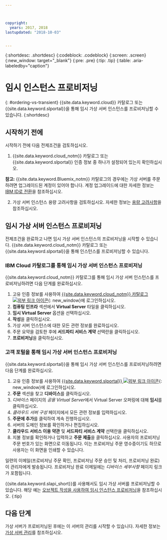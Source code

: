 ```yaml
---



copyright:
  years: 2017, 2018
lastupdated: "2018-10-03"


---
```


{:shortdesc: .shortdesc}
{:codeblock: .codeblock}
{:screen: .screen}
{:new_window: target="_blank"}
{:pre: .pre}
{:tip: .tip}
{:table: .aria-labeledby="caption"}

# 임시 인스턴스 프로비저닝
{: #ordering-vs-transient}
{{site.data.keyword.cloud}} 카탈로그 또는 {{site.data.keyword.slportal}}을 통해 임시 가상 서버 인스턴스를 프로비저닝할 수 있습니다.
{:shortdesc}

## 시작하기 전에
시작하기 전에 다음 전제조건을 검토하십시오.

  1. {{site.data.keyword.cloud_notm}} 카탈로그 또는 {{site.data.keyword.slportal}} 인증 정보 중 하나가 설정되어 있는지 확인하십시오.
  
  **참고:** {{site.data.keyword.Bluemix_notm}} 카탈로그의 경우에는 가상 서버를 주문하려면 업그레이드된 계정이 있어야 합니다. 계정 업그레이드에 대한 자세한 정보는 [IBM ID로 전환](https://console.bluemix.net/docs/admin/softlayerlink.html)을 참조하십시오.

  2. 가상 서버 인스턴스 용량 고려사항을 검토하십시오. 자세한 정보는 [용량 고려사항](ts_capacity_bp.html)을 참조하십시오.

## 임시 가상 서버 인스턴스 프로비저닝 
전제조건을 완료하고 나면 임시 가상 서버 인스턴스의 프로비저닝을 시작할 수 있습니다. {{site.data.keyword.cloud_notm}} 카탈로그 또는 {{site.data.keyword.slportal}}을 통해 인스턴스를 프로비저닝할 수 있습니다.

### IBM Cloud 카탈로그를 통해 임시 가상 서버 인스턴스 프로비저닝
{{site.data.keyword.cloud_notm}} 카탈로그를 통해 임시 가상 서버 인스턴스를 프로비저닝하려면 다음 단계를 완료하십시오.

  1. 고유 인증 정보를 사용하여 [{{site.data.keyword.cloud_notm}} 카탈로그 ![외부 링크 아이콘](../icons/launch-glyph.svg "외부 링크 아이콘")](https://console.bluemix.net/catalog/){: new_window}에 로그인하십시오.  
  2. **컴퓨팅 인프라** 섹션에서 **Virtual Server** 타일을 클릭하십시오.
  3. **임시 Virtual Server** 옵션을 선택하십시오.
  4. **작성**을 클릭하십시오.
  5. 가상 서버 인스턴스에 대한 모든 관련 정보를 완료하십시오.
  6. 주문 요약을 검토한 후에 **서드파티 서비스 계약** 선택란을 클릭하십시오.
  7. **프로비저닝**을 클릭하십시오.
  
### 고객 포털을 통해 임시 가상 서버 인스턴스 프로비저닝
{{site.data.keyword.slportal}}을 통해 임시 가상 서버 인스턴스를 프로비저닝하려면 다음 단계를 완료하십시오.

  1. 고유 인증 정보를 사용하여 [{{site.data.keyword.slportal}} ![외부 링크 아이콘](../icons/launch-glyph.svg "외부 링크 아이콘")](https://control.softlayer.com/){: new_window}에 로그인하십시오.
  2. **주문** 섹션을 찾고 **디바이스**를 클릭하십시오.
  3. *디바이스* 페이지의 *공용 Virtual Server*에서 Virtual Server 오퍼링에 대해 **임시**를 클릭하십시오.
  4. *클라우드 서버 구성* 페이지에서 모든 관련 정보를 입력하십시오.
  5. **주문에 추가**를 클릭하여 계속 진행하십시오.
  6. 서버의 도메인 정보를 확인하거나 편집하십시오.
  7. **클라우드 서비스 이용 약관** 및 **서드파티 서비스 계약** 선택란을 클릭하십시오.
  8. 지불 정보를 확인하거나 입력하고 **주문 제출**을 클릭하십시오. 사용자의 프로비저닝 주문 번호가 있는 화면으로 이동됩니다. 이는 프로비저닝 주문 영수증이기도 하므로 사용자는 이 화면을 인쇄할 수 있습니다.

 일련의 이메일(프로비저닝 주문 확인, 프로비저닝 주문 승인 및 처리, 프로비저닝 완료)이 관리자에게 발송됩니다. 프로비저닝 완료 이메일에는 *디바이스 세부사항* 페이지 링크가 포함됩니다.

{{site.data.keyword.slapi_short}}를 사용해서도 임시 가상 서버를 프로비저닝할 수 있습니다. 해당 예는 [오브젝트 작성을 사용하여 임시 인스턴스 프로비저닝](../vsi/vsi_provision_api.html#api-rest-transient)을 참조하십시오.
{:tip}

## 다음 단계
가상 서버가 프로비저닝된 후에는 이 서버의 관리를 시작할 수 있습니다. 자세한 정보는 [가상 서버 관리](../vsi/vsi_managing.html)를 참조하십시오.
